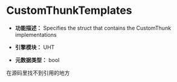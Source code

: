 # CustomThunkTemplates

- **功能描述：** Specifies the struct that contains the CustomThunk implementations

- **引擎模块：** UHT
- **元数据类型：** bool

在源码里找不到引用的地方